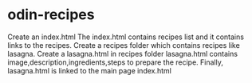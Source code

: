 # odin-recipes
Create an index.html
The index.html contains recipes list and it contains links to the recipes.
Create a recipes folder which contains recipes like lasagna.
Create a lasagna.html in recipes folder
lasagna.html contains image,description,ingredients,steps to prepare the recipe.
Finally, lasagna.html is linked to the main page index.html
